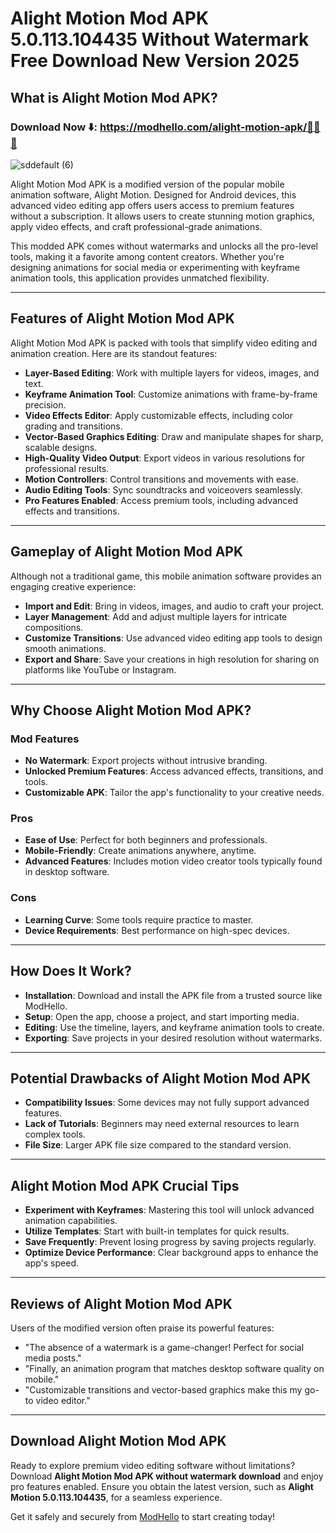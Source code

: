 # Alight Motion Mod APK 5.0.113.104435 Without Watermark Free Download New Version 2025

## What is Alight Motion Mod APK?

### Download Now ⬇️: https://modhello.com/alight-motion-apk/🎼🎥📲
![sddefault (6)](https://github.com/user-attachments/assets/51afe700-9571-48a2-901b-66cc6c2961ab)


Alight Motion Mod APK is a modified version of the popular mobile animation software, Alight Motion. Designed for Android devices, this advanced video editing app offers users access to premium features without a subscription. It allows users to create stunning motion graphics, apply video effects, and craft professional-grade animations.

This modded APK comes without watermarks and unlocks all the pro-level tools, making it a favorite among content creators. Whether you're designing animations for social media or experimenting with keyframe animation tools, this application provides unmatched flexibility.

---

## Features of Alight Motion Mod APK

Alight Motion Mod APK is packed with tools that simplify video editing and animation creation. Here are its standout features:

- **Layer-Based Editing**: Work with multiple layers for videos, images, and text.
- **Keyframe Animation Tool**: Customize animations with frame-by-frame precision.
- **Video Effects Editor**: Apply customizable effects, including color grading and transitions.
- **Vector-Based Graphics Editing**: Draw and manipulate shapes for sharp, scalable designs.
- **High-Quality Video Output**: Export videos in various resolutions for professional results.
- **Motion Controllers**: Control transitions and movements with ease.
- **Audio Editing Tools**: Sync soundtracks and voiceovers seamlessly.
- **Pro Features Enabled**: Access premium tools, including advanced effects and transitions.

---

## Gameplay of Alight Motion Mod APK

Although not a traditional game, this mobile animation software provides an engaging creative experience:

- **Import and Edit**: Bring in videos, images, and audio to craft your project.
- **Layer Management**: Add and adjust multiple layers for intricate compositions.
- **Customize Transitions**: Use advanced video editing app tools to design smooth animations.
- **Export and Share**: Save your creations in high resolution for sharing on platforms like YouTube or Instagram.

---

## Why Choose Alight Motion Mod APK?

### Mod Features

- **No Watermark**: Export projects without intrusive branding.
- **Unlocked Premium Features**: Access advanced effects, transitions, and tools.
- **Customizable APK**: Tailor the app's functionality to your creative needs.

### Pros

- **Ease of Use**: Perfect for both beginners and professionals.
- **Mobile-Friendly**: Create animations anywhere, anytime.
- **Advanced Features**: Includes motion video creator tools typically found in desktop software.

### Cons

- **Learning Curve**: Some tools require practice to master.
- **Device Requirements**: Best performance on high-spec devices.

---

## How Does It Work?

- **Installation**: Download and install the APK file from a trusted source like ModHello.
- **Setup**: Open the app, choose a project, and start importing media.
- **Editing**: Use the timeline, layers, and keyframe animation tools to create.
- **Exporting**: Save projects in your desired resolution without watermarks.

---

## Potential Drawbacks of Alight Motion Mod APK

- **Compatibility Issues**: Some devices may not fully support advanced features.
- **Lack of Tutorials**: Beginners may need external resources to learn complex tools.
- **File Size**: Larger APK file size compared to the standard version.

---

## Alight Motion Mod APK Crucial Tips

- **Experiment with Keyframes**: Mastering this tool will unlock advanced animation capabilities.
- **Utilize Templates**: Start with built-in templates for quick results.
- **Save Frequently**: Prevent losing progress by saving projects regularly.
- **Optimize Device Performance**: Clear background apps to enhance the app's speed.

---

## Reviews of Alight Motion Mod APK

Users of the modified version often praise its powerful features:

- "The absence of a watermark is a game-changer! Perfect for social media posts."
- "Finally, an animation program that matches desktop software quality on mobile."
- "Customizable transitions and vector-based graphics make this my go-to video editor."

---

## Download Alight Motion Mod APK

Ready to explore premium video editing software without limitations? Download **Alight Motion Mod APK without watermark download** and enjoy pro features enabled. Ensure you obtain the latest version, such as **Alight Motion 5.0.113.104435**, for a seamless experience.

Get it safely and securely from [ModHello](https://modhello.com) to start creating today!

